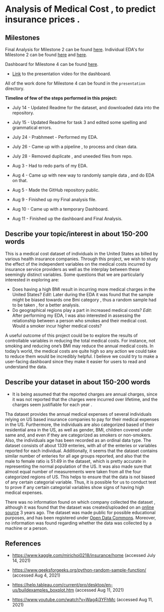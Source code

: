 # Analysis of Medical Cost , to predict insurance prices .

## Milestones

Final Analysis for Milestone 2 can be found [here](https://github.com/data301-2021-summer2/group29-project/blob/main/analysis/Analysis_task4.md).
Individual EDA's for Milestone 2 can be found [here](https://github.com/data301-2021-summer2/group29-project/blob/main/analysis/Ishita%20Gupta/Milestone2.ipynb) and [here](https://github.com/data301-2021-summer2/group29-project/blob/main/analysis/Prabhmeet%20Deol/DataAnalysis.ipynb).

Dashboard for Milestone 4 can be found [here](https://github.com/data301-2021-summer2/group29-project/blob/main/presentation/FinalDashboard.twbx).

- [Link](https://www.youtube.com/watch?v=VIeNYzg3JXM) to the presentation video for the dashboard.

All of the work done for Milestone 4 can be found in the `presentation` directory.

**Timeline of few of the steps performed in this project:**

- July 14 - Updated Readme for the dataset, and downloaded data into the repository.

- July 15 - Updated Readme for task 3 and edited some spelling and grammatical errors.

- July 24 - Prabhmeet - Performed my EDA.

- July 26 - Came up with a pipeline , to process and clean data.

- July 28 - Removed duplicate , and uneeded files from repo.

- Aug 3 - Had to redo parts of my EDA.

- Aug 4 - Came up with new way to randomly sample data , and do EDA on that.

- Aug 5 - Made the GitHub repository public.

- Aug 9 - Finished up my Final analysis file.

- Aug 10 - Came up with a temporary Dashboard.

- Aug 11 - Finished up the dashboard and Final Analysis.

## Describe your topic/interest in about 150-200 words

This is a medical cost dataset of individuals in the United States as billed by various health insurance companies. Through this project, we wish to study the effect of the independent variables on the medical costs incurred by insurance service providers as well as the interplay between these seemingly distinct variables.
Some questions that we are particularly interested in exploring are:

- Does having a high BMI result in incurring more medical charges in the United States? _Edit_: Later during the EDA it was found that the sample might be biased towards one Bmi category , thus a random sample had to be taken , for a better analysis.
- Do geographical regions play a part in increased medical costs? _Edit_: After performing my EDA, I was also interested in assessing the relationship between a person who smokes and their medical cost. Would a smoker incur higher medical costs?

A useful outcome of this project could be to explore the results of controllable variables in reducing the total medical costs. For instance, not smoking and reducing one’s BMI may reduce the annual medical costs. In today’s world, the medical costs are quite high so any action we could take to reduce them would be incredibly helpful.
I believe we could try to make a user-facing dashboard since they make it easier for users to read and understand the data.

## Describe your dataset in about 150-200 words

- It is being assumed that the reported charges are annual charges, since it was not reported that the charges were incurred over lifetime, and the charges seem justifiable for each year .

Tha dataset provides the annual medical expenses of several individuals relying on US based insurance companies to pay for their medical expenses in the US. Furthermore, the individuals are also categorized based of their residential area in the US, as well as gender, BMI, children covered under same and, and even if they are categorized as smokers or non-smokers. Also, the individuals age has been recorded as an ordinal data type. The dataset consists of about 1339 enteries, with all of the enteries or variables reported for each individual. Additionally, it seems that the dataset contains similar number of enteries for all age groups reported, and also that the male to female ratio is 51:49 in the dataset, which is pretty accurate in representing the normal population of the US. It was also made sure that almost equal number of measurements were taken from all the four categorized regions of US. This helps to ensure that the data is not biased of any certain categorial variable. Thus, it is possible for us to conduct test to prove if any certain categorial variables show signs of having high medical expenses.

There was no information found on which company collected the dataset , although it was found that the dataset was created/uploaded on an [online source](https://www.kaggle.com/mirichoi0218/insurance/home) 3 years ago. The dataset was made public for possible educational purposes, and has been registered under [Open Data Commons](https://opendatacommons.org/licenses/dbcl/1-0/). Moreover, no information was found regarding whether the data was collected by a machine or a person.


## References

- https://www.kaggle.com/mirichoi0218/insurance/home (accessed July 14, 2021)

- https://www.geeksforgeeks.org/python-random-sample-function/ (accessed Aug 4, 2021)

- https://help.tableau.com/current/pro/desktop/en-us/buildexamples_boxplot.htm (accessed Aug 11, 2021)

- https://www.youtube.com/watch?v=Wag4j3YFhMc (accessed Aug 11, 2021)
